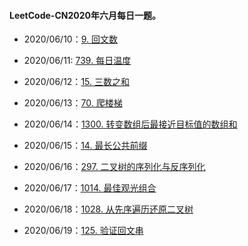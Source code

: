 #### LeetCode-CN2020年六月每日一题。

- 2020/06/10：[9. 回文数](https://leetcode-cn.com/problems/palindrome-number/)

- 2020/06/11:   [739. 每日温度](https://leetcode-cn.com/problems/daily-temperatures/)

- 2020/06/12：[15. 三数之和](https://leetcode-cn.com/problems/3sum/)

- 2020/06/13：[70. 爬楼梯](https://leetcode-cn.com/problems/climbing-stairs/)

- 2020/06/14：[1300. 转变数组后最接近目标值的数组和](https://leetcode-cn.com/problems/sum-of-mutated-array-closest-to-target/)

- 2020/06/15：[14. 最长公共前缀](https://leetcode-cn.com/problems/longest-common-prefix/)

- 2020/06/16：[297. 二叉树的序列化与反序列化](https://leetcode-cn.com/problems/serialize-and-deserialize-binary-tree/)

- 2020/06/17：[1014. 最佳观光组合](https://leetcode-cn.com/problems/best-sightseeing-pair/)

- 2020/06/18：[1028. 从先序遍历还原二叉树](https://leetcode-cn.com/problems/recover-a-tree-from-preorder-traversal/)

- 2020/06/19：[125. 验证回文串](https://leetcode-cn.com/problems/valid-palindrome/)


